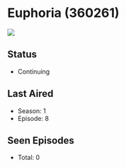 # Euphoria (360261)

<img src="https://dg31sz3gwrwan.cloudfront.net/poster/360261/1370212-0-optimized.jpg" />

## Status
* Continuing
## Last Aired
* Season: 1
* Episode: 8
## Seen Episodes
* Total: 0
